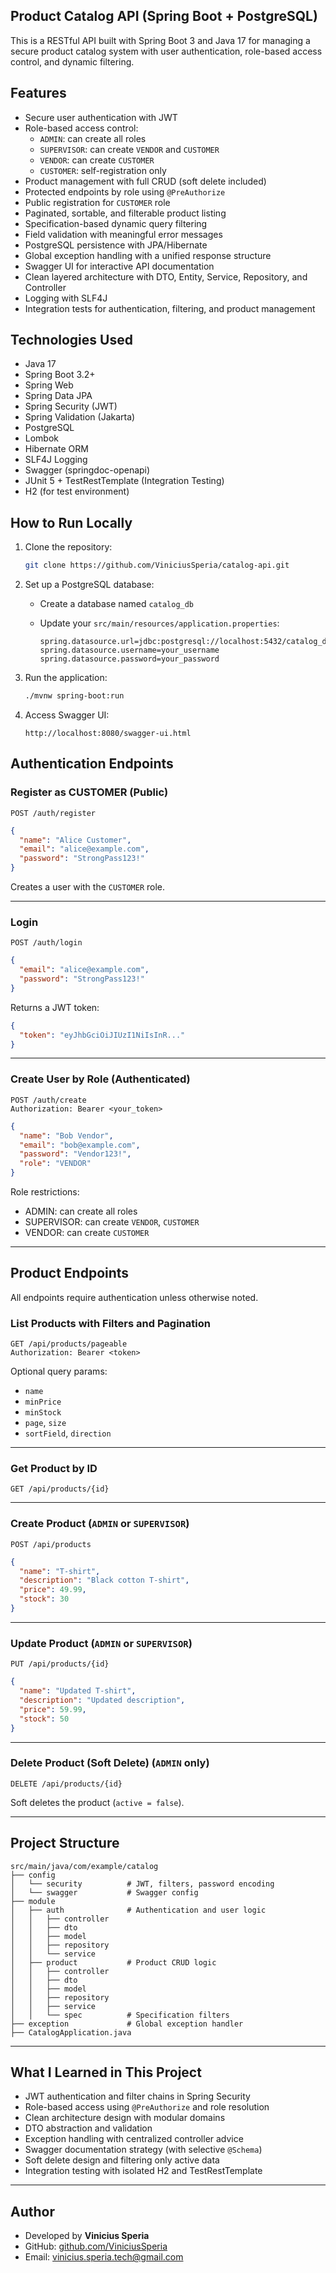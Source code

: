 
## Product Catalog API (Spring Boot + PostgreSQL)

This is a RESTful API built with Spring Boot 3 and Java 17 for managing a secure product catalog system with user authentication, role-based access control, and dynamic filtering.

## Features

- Secure user authentication with JWT
- Role-based access control:
   - `ADMIN`: can create all roles
   - `SUPERVISOR`: can create `VENDOR` and `CUSTOMER`
   - `VENDOR`: can create `CUSTOMER`
   - `CUSTOMER`: self-registration only
- Product management with full CRUD (soft delete included)
- Protected endpoints by role using `@PreAuthorize`
- Public registration for `CUSTOMER` role
- Paginated, sortable, and filterable product listing
- Specification-based dynamic query filtering
- Field validation with meaningful error messages
- PostgreSQL persistence with JPA/Hibernate
- Global exception handling with a unified response structure
- Swagger UI for interactive API documentation
- Clean layered architecture with DTO, Entity, Service, Repository, and Controller
- Logging with SLF4J
- Integration tests for authentication, filtering, and product management

## Technologies Used

- Java 17
- Spring Boot 3.2+
- Spring Web
- Spring Data JPA
- Spring Security (JWT)
- Spring Validation (Jakarta)
- PostgreSQL
- Lombok
- Hibernate ORM
- SLF4J Logging
- Swagger (springdoc-openapi)
- JUnit 5 + TestRestTemplate (Integration Testing)
- H2 (for test environment)

## How to Run Locally

1. Clone the repository:

   ```bash
   git clone https://github.com/ViniciusSperia/catalog-api.git
   ```

2. Set up a PostgreSQL database:

   - Create a database named `catalog_db`
   - Update your `src/main/resources/application.properties`:

     ```properties
     spring.datasource.url=jdbc:postgresql://localhost:5432/catalog_db
     spring.datasource.username=your_username
     spring.datasource.password=your_password
     ```

3. Run the application:

   ```bash
   ./mvnw spring-boot:run
   ```

4. Access Swagger UI:

   ```
   http://localhost:8080/swagger-ui.html
   ```

## Authentication Endpoints

### Register as CUSTOMER (Public)

```http
POST /auth/register
```

```json
{
  "name": "Alice Customer",
  "email": "alice@example.com",
  "password": "StrongPass123!"
}
```

Creates a user with the `CUSTOMER` role.

---

### Login

```http
POST /auth/login
```

```json
{
  "email": "alice@example.com",
  "password": "StrongPass123!"
}
```

Returns a JWT token:

```json
{
  "token": "eyJhbGciOiJIUzI1NiIsInR..."
}
```

---

### Create User by Role (Authenticated)

```http
POST /auth/create
Authorization: Bearer <your_token>
```

```json
{
  "name": "Bob Vendor",
  "email": "bob@example.com",
  "password": "Vendor123!",
  "role": "VENDOR"
}
```

Role restrictions:
- ADMIN: can create all roles
- SUPERVISOR: can create `VENDOR`, `CUSTOMER`
- VENDOR: can create `CUSTOMER`

---

## Product Endpoints

All endpoints require authentication unless otherwise noted.

### List Products with Filters and Pagination

```http
GET /api/products/pageable
Authorization: Bearer <token>
```

Optional query params:
- `name`
- `minPrice`
- `minStock`
- `page`, `size`
- `sortField`, `direction`

---

### Get Product by ID

```http
GET /api/products/{id}
```

---

### Create Product (`ADMIN` or `SUPERVISOR`)

```http
POST /api/products
```

```json
{
  "name": "T-shirt",
  "description": "Black cotton T-shirt",
  "price": 49.99,
  "stock": 30
}
```

---

### Update Product (`ADMIN` or `SUPERVISOR`)

```http
PUT /api/products/{id}
```

```json
{
  "name": "Updated T-shirt",
  "description": "Updated description",
  "price": 59.99,
  "stock": 50
}
```

---

### Delete Product (Soft Delete) (`ADMIN` only)

```http
DELETE /api/products/{id}
```

Soft deletes the product (`active = false`).

---

## Project Structure

```
src/main/java/com/example/catalog
├── config
│   └── security          # JWT, filters, password encoding
│   └── swagger           # Swagger config
├── module
│   ├── auth              # Authentication and user logic
│   │   ├── controller
│   │   ├── dto
│   │   ├── model
│   │   ├── repository
│   │   └── service
│   ├── product           # Product CRUD logic
│   │   ├── controller
│   │   ├── dto
│   │   ├── model
│   │   ├── repository
│   │   ├── service
│   │   └── spec          # Specification filters
├── exception             # Global exception handler
├── CatalogApplication.java
```

---

## What I Learned in This Project

- JWT authentication and filter chains in Spring Security
- Role-based access using `@PreAuthorize` and role resolution
- Clean architecture design with modular domains
- DTO abstraction and validation
- Exception handling with centralized controller advice
- Swagger documentation strategy (with selective `@Schema`)
- Soft delete design and filtering only active data
- Integration testing with isolated H2 and TestRestTemplate

---

## Author

- Developed by **Vinicius Speria**
- GitHub: [github.com/ViniciusSperia](https://github.com/ViniciusSperia)
- Email: [vinicius.speria.tech@gmail.com](mailto:vinicius.speria.tech@gmail.com)
